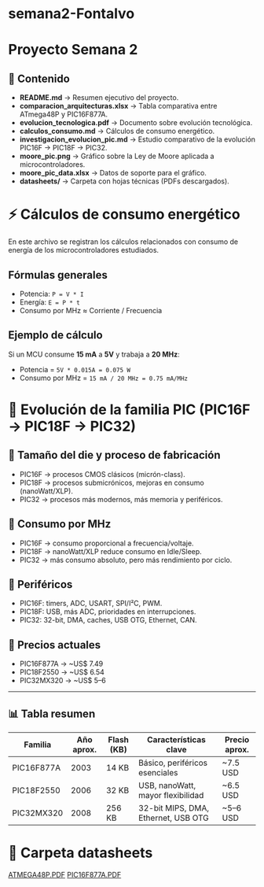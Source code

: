 # semana2-Fontalvo
# Proyecto Semana 2

## 📂 Contenido

- **README.md** → Resumen ejecutivo del proyecto.  
- **comparacion_arquitecturas.xlsx** → Tabla comparativa entre ATmega48P y PIC16F877A.  
- **evolucion_tecnologica.pdf** → Documento sobre evolución tecnológica.  
- **calculos_consumo.md** → Cálculos de consumo energético.  
- **investigacion_evolucion_pic.md** → Estudio comparativo de la evolución PIC16F → PIC18F → PIC32.  
- **moore_pic.png** → Gráfico sobre la Ley de Moore aplicada a microcontroladores.  
- **moore_pic_data.xlsx** → Datos de soporte para el gráfico.  
- **datasheets/** → Carpeta con hojas técnicas (PDFs descargados).  

# ⚡ Cálculos de consumo energético

En este archivo se registran los cálculos relacionados con consumo de energía de los microcontroladores estudiados.  

## Fórmulas generales
- Potencia: `P = V * I`  
- Energía: `E = P * t`  
- Consumo por MHz ≈ Corriente / Frecuencia  

## Ejemplo de cálculo
Si un MCU consume **15 mA** a **5V** y trabaja a **20 MHz**:

- Potencia = `5V * 0.015A = 0.075 W`  
- Consumo por MHz = `15 mA / 20 MHz = 0.75 mA/MHz`  

# 🚀 Evolución de la familia PIC (PIC16F → PIC18F → PIC32)

## 🔹 Tamaño del die y proceso de fabricación
- PIC16F → procesos CMOS clásicos (micrón-class).  
- PIC18F → procesos submicrónicos, mejoras en consumo (nanoWatt/XLP).  
- PIC32 → procesos más modernos, más memoria y periféricos.

## 🔹 Consumo por MHz
- PIC16F → consumo proporcional a frecuencia/voltaje.  
- PIC18F → nanoWatt/XLP reduce consumo en Idle/Sleep.  
- PIC32 → más consumo absoluto, pero más rendimiento por ciclo.

## 🔹 Periféricos
- PIC16F: timers, ADC, USART, SPI/I²C, PWM.  
- PIC18F: USB, más ADC, prioridades en interrupciones.  
- PIC32: 32-bit, DMA, caches, USB OTG, Ethernet, CAN.

## 🔹 Precios actuales
- PIC16F877A → ~US$ 7.49  
- PIC18F2550 → ~US$ 6.54  
- PIC32MX320 → ~US$ 5–6  

---

## 📊 Tabla resumen

| Familia | Año aprox. | Flash (KB) | Características clave | Precio aprox. |
|---------|------------|------------|-----------------------|---------------|
| PIC16F877A | 2003 | 14 KB | Básico, periféricos esenciales | ~7.5 USD |
| PIC18F2550 | 2006 | 32 KB | USB, nanoWatt, mayor flexibilidad | ~6.5 USD |
| PIC32MX320 | 2008 | 256 KB | 32-bit MIPS, DMA, Ethernet, USB OTG | ~5–6 USD |
# 📑 Carpeta datasheets
[ATMEGA48P.PDF](https://github.com/user-attachments/files/22163042/ATMEGA48P.PDF)
[PIC16F877A.PDF](https://github.com/user-attachments/files/22163043/PIC16F877A.PDF)

 
